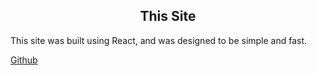 <center><h2>This Site</h2></center>
This site was built using React, and was designed to be simple and fast.

[Github](https://github.com/jordanmckinney/blog)
